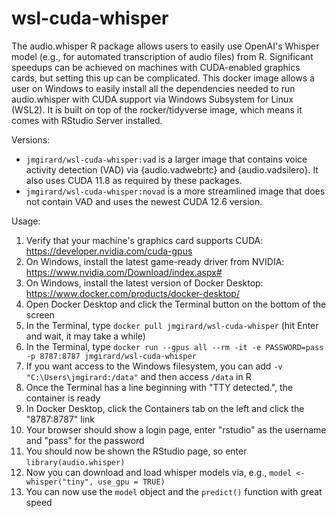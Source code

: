 # wsl-cuda-whisper
The audio.whisper R package allows users to easily use OpenAI's Whisper model (e.g., for automated transcription of audio files) from R. Significant speedups can be achieved on machines with CUDA-enabled graphics cards, but setting this up can be complicated. This docker image allows a user on Windows to easily install all the dependencies needed to run audio.whisper with CUDA support via Windows Subsystem for Linux (WSL2). It is built on top of the rocker/tidyverse image, which means it comes with RStudio Server installed.

Versions:
- `jmgirard/wsl-cuda-whisper:vad` is a larger image that contains voice activity detection (VAD) via {audio.vadwebrtc} and {audio.vadsilero}. It also uses CUDA 11.8 as required by these packages.
- `jmgirard/wsl-cuda-whisper:novad` is a more streamlined image that does not contain VAD and uses the newest CUDA 12.6 version.

Usage:
1. Verify that your machine's graphics card supports CUDA: https://developer.nvidia.com/cuda-gpus
2. On Windows, install the latest game-ready driver from NVIDIA: https://www.nvidia.com/Download/index.aspx#
3. On Windows, install the latest version of Docker Desktop: https://www.docker.com/products/docker-desktop/
4. Open Docker Desktop and click the Terminal button on the bottom of the screen
5. In the Terminal, type `docker pull jmgirard/wsl-cuda-whisper` (hit Enter and wait, it may take a while)
6. In the Terminal, type `docker run --gpus all --rm -it -e PASSWORD=pass -p 8787:8787 jmgirard/wsl-cuda-whisper`
7. If you want access to the Windows filesystem, you can add `-v "C:\Users\jmgirard:/data"` and then access `/data` in R
8. Once the Terminal has a line beginning with "TTY detected.", the container is ready
9. In Docker Desktop, click the Containers tab on the left and click the "8787:8787" link
10. Your browser should show a login page, enter "rstudio" as the username and "pass" for the password
11. You should now be shown the RStudio page, so enter `library(audio.whisper)` 
12. Now you can download and load whisper models via, e.g., `model <- whisper("tiny", use_gpu = TRUE)`
13. You can now use the `model` object and the `predict()` function with great speed
